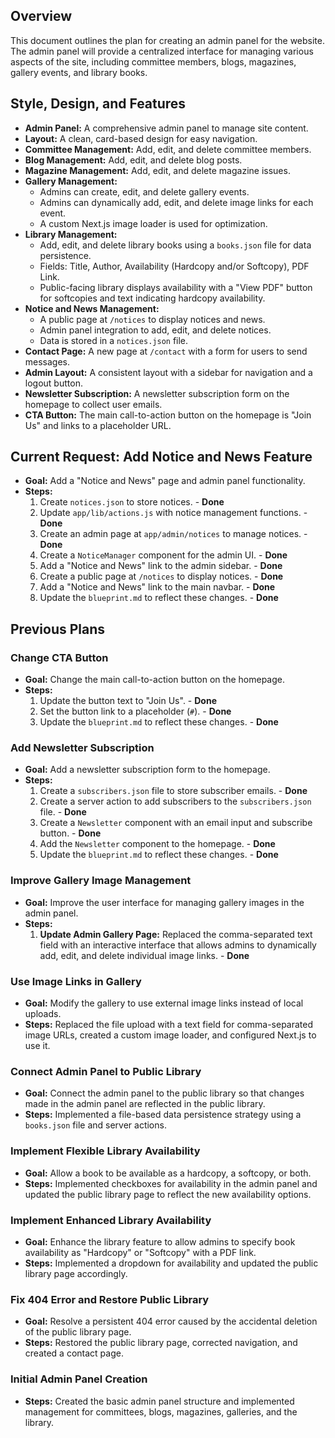 ## Overview

This document outlines the plan for creating an admin panel for the website. The admin panel will provide a centralized interface for managing various aspects of the site, including committee members, blogs, magazines, gallery events, and library books.

## Style, Design, and Features

*   **Admin Panel:** A comprehensive admin panel to manage site content.
*   **Layout:** A clean, card-based design for easy navigation.
*   **Committee Management:** Add, edit, and delete committee members.
*   **Blog Management:** Add, edit, and delete blog posts.
*   **Magazine Management:** Add, edit, and delete magazine issues.
*   **Gallery Management:**
    *   Admins can create, edit, and delete gallery events.
    *   Admins can dynamically add, edit, and delete image links for each event.
    *   A custom Next.js image loader is used for optimization.
*   **Library Management:**
    *   Add, edit, and delete library books using a `books.json` file for data persistence.
    *   Fields: Title, Author, Availability (Hardcopy and/or Softcopy), PDF Link.
    *   Public-facing library displays availability with a "View PDF" button for softcopies and text indicating hardcopy availability.
*   **Notice and News Management:**
    *   A public page at `/notices` to display notices and news.
    *   Admin panel integration to add, edit, and delete notices.
    *   Data is stored in a `notices.json` file.
*   **Contact Page:** A new page at `/contact` with a form for users to send messages.
*   **Admin Layout:** A consistent layout with a sidebar for navigation and a logout button.
*   **Newsletter Subscription:** A newsletter subscription form on the homepage to collect user emails.
*   **CTA Button:** The main call-to-action button on the homepage is "Join Us" and links to a placeholder URL.

## Current Request: Add Notice and News Feature

*   **Goal:** Add a "Notice and News" page and admin panel functionality.
*   **Steps:**
    1.  Create `notices.json` to store notices. - **Done**
    2.  Update `app/lib/actions.js` with notice management functions. - **Done**
    3.  Create an admin page at `app/admin/notices` to manage notices. - **Done**
    4.  Create a `NoticeManager` component for the admin UI. - **Done**
    5.  Add a "Notice and News" link to the admin sidebar. - **Done**
    6.  Create a public page at `/notices` to display notices. - **Done**
    7.  Add a "Notice and News" link to the main navbar. - **Done**
    8.  Update the `blueprint.md` to reflect these changes. - **Done**

## Previous Plans

### Change CTA Button

*   **Goal:** Change the main call-to-action button on the homepage.
*   **Steps:**
    1.  Update the button text to "Join Us". - **Done**
    2.  Set the button link to a placeholder (`#`). - **Done**
    3.  Update the `blueprint.md` to reflect these changes. - **Done**

### Add Newsletter Subscription

*   **Goal:** Add a newsletter subscription form to the homepage.
*   **Steps:**
    1.  Create a `subscribers.json` file to store subscriber emails. - **Done**
    2.  Create a server action to add subscribers to the `subscribers.json` file. - **Done**
    3.  Create a `Newsletter` component with an email input and subscribe button. - **Done**
    4.  Add the `Newsletter` component to the homepage. - **Done**
    5.  Update the `blueprint.md` to reflect these changes. - **Done**

### Improve Gallery Image Management

*   **Goal:** Improve the user interface for managing gallery images in the admin panel.
*   **Steps:**
    1.  **Update Admin Gallery Page:** Replaced the comma-separated text field with an interactive interface that allows admins to dynamically add, edit, and delete individual image links. - **Done**

### Use Image Links in Gallery

*   **Goal:** Modify the gallery to use external image links instead of local uploads.
*   **Steps:** Replaced the file upload with a text field for comma-separated image URLs, created a custom image loader, and configured Next.js to use it.

### Connect Admin Panel to Public Library

*   **Goal:** Connect the admin panel to the public library so that changes made in the admin panel are reflected in the public library.
*   **Steps:** Implemented a file-based data persistence strategy using a `books.json` file and server actions.

### Implement Flexible Library Availability

*   **Goal:** Allow a book to be available as a hardcopy, a softcopy, or both.
*   **Steps:** Implemented checkboxes for availability in the admin panel and updated the public library page to reflect the new availability options.

### Implement Enhanced Library Availability

*   **Goal:** Enhance the library feature to allow admins to specify book availability as "Hardcopy" or "Softcopy" with a PDF link.
*   **Steps:** Implemented a dropdown for availability and updated the public library page accordingly.

### Fix 404 Error and Restore Public Library

*   **Goal:** Resolve a persistent 404 error caused by the accidental deletion of the public library page.
*   **Steps:** Restored the public library page, corrected navigation, and created a contact page.

### Initial Admin Panel Creation

*   **Steps:** Created the basic admin panel structure and implemented management for committees, blogs, magazines, galleries, and the library.
